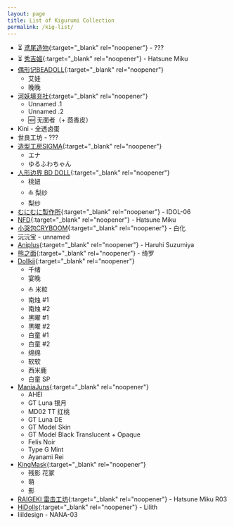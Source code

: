 ```yaml
---
layout: page
title: List of Kigurumi Collection
permalink: /kig-list/
---
```


- ⏳ [鸢尾造物](https://x.com/IrisKigurumi){:target="_blank" rel="noopener"} - <span class="hidden-text">???<span>
- ⏳ [秀吉姬](https://twitter.com/lightning520){:target="_blank" rel="noopener"} - <span class="hidden-text">Hatsune Miku<span>
- [偶形记BEADOLL](https://weibo.com/u/7734682449){:target="_blank" rel="noopener"}
	- 艾娃
	- 晚晚
- [河妖填充社](https://x.com/heyaofetish){:target="_blank" rel="noopener"}
	- Unnamed .1
	- Unnamed .2
	- 🆕 无面者（+ 茴香皮）
- Kini - <span class="hidden-text">全透卤蛋<span>
- 世良工坊 - <span class="hidden-text">???<span>
- [造型工房SIGMA](https://www.buildupstudiosigma.com){:target="_blank" rel="noopener"} 
	- エナ
	- ゆるふわちゃん
- [人形边界 BD DOLL](https://m.tb.cn/h.gdstQAerA56ncap){:target="_blank" rel="noopener"}
	- 桃妞
	- ⛵ <span class="hidden-text">梨纱<span>
	- 梨纱
- [むにむに製作所](https://www.munimuni.jp){:target="_blank" rel="noopener"} - IDOL-06
- [NFD](https://twitter.com/NewfacedolL){:target="_blank" rel="noopener"} - Hatsune Miku
- [小哭包CRYBOOM](https://www.xiaohongshu.com/user/profile/6119a23a000000000100084f){:target="_blank" rel="noopener"} - 白化
- 沅沅宝 - <span class="hidden-text">unnamed<span>
- [Aniplus](https://twitter.com/KFY_Aniplus){:target="_blank" rel="noopener"} - Haruhi Suzumiya
- [熊之面](https://weibo.com/u/6450364112){:target="_blank" rel="noopener"} - 绮罗
- [Dollkii](https://weibo.com/u/6727163726){:target="_blank" rel="noopener"}
	- 千绪
	- 宴晚
	- ⛵️ <span class="hidden-text">米粒<span>
	- 南烛 #1
	- 南烛 #2
	- 黑曜 #1
	- 黑曜 #2
	- 白童 #1
	- 白童 #2
	- 绵绵
	- 软软
	- 西米鹿
	- 白童 SP
- [ManiaJuns](https://twitter.com/maniajuns){:target="_blank" rel="noopener"}
	- AHEI
	- GT Luna 银月
	- MD02 TT 红桃
	- GT Luna DE
	- GT Model Skin
	- GT Model Black Translucent + Opaque
	- Felis Noir
	- Type G Mint
	- Ayanami Rei
- [KingMask](https://twitter.com/KingMask_studio){:target="_blank" rel="noopener"}
	- 残影 花冢
	- 萌
	- 影
- [RAIGEKI 雷击工坊](https://weibo.com/n/RAIGEKI-偽){:target="_blank" rel="noopener"} - Hatsune Miku R03
- [HiDolls](https://twitter.com/HiDolls_mm){:target="_blank" rel="noopener"} - Lilith
- liildesign - NANA-03